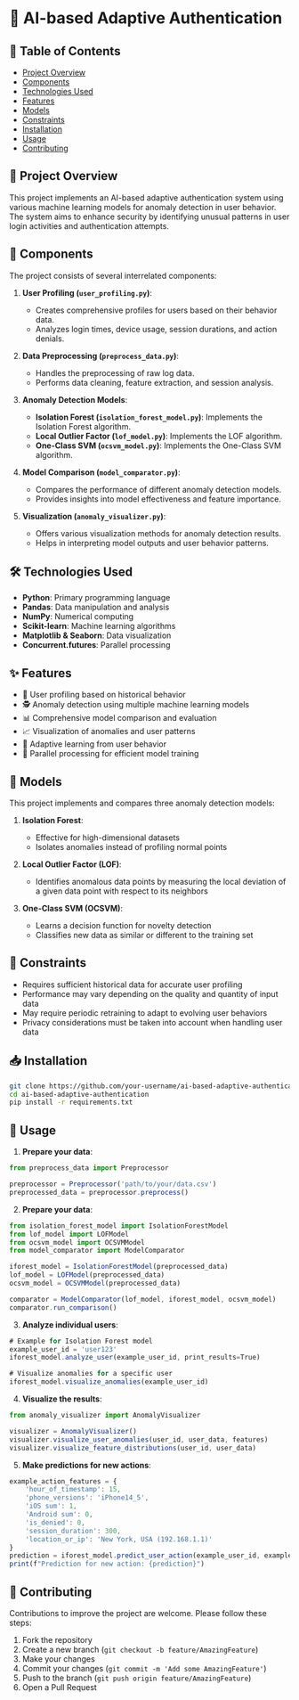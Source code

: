 # 🔐 AI-based Adaptive Authentication

## 📌 Table of Contents
- [Project Overview](#project-overview)
- [Components](#components)
- [Technologies Used](#technologies-used)
- [Features](#features)
- [Models](#models)
- [Constraints](#constraints)
- [Installation](#installation)
- [Usage](#usage)
- [Contributing](#contributing)

## 🌟 Project Overview

This project implements an AI-based adaptive authentication system using various machine learning models for anomaly detection in user behavior. The system aims to enhance security by identifying unusual patterns in user login activities and authentication attempts.

## 🧩 Components

The project consists of several interrelated components:

1. **User Profiling (`user_profiling.py`)**: 
   - Creates comprehensive profiles for users based on their behavior data.
   - Analyzes login times, device usage, session durations, and action denials.

2. **Data Preprocessing (`preprocess_data.py`)**: 
   - Handles the preprocessing of raw log data.
   - Performs data cleaning, feature extraction, and session analysis.

3. **Anomaly Detection Models**:
   - **Isolation Forest (`isolation_forest_model.py`)**: Implements the Isolation Forest algorithm.
   - **Local Outlier Factor (`lof_model.py`)**: Implements the LOF algorithm.
   - **One-Class SVM (`ocsvm_model.py`)**: Implements the One-Class SVM algorithm.

4. **Model Comparison (`model_comparator.py`)**: 
   - Compares the performance of different anomaly detection models.
   - Provides insights into model effectiveness and feature importance.

5. **Visualization (`anomaly_visualizer.py`)**: 
   - Offers various visualization methods for anomaly detection results.
   - Helps in interpreting model outputs and user behavior patterns.

## 🛠 Technologies Used

- **Python**: Primary programming language
- **Pandas**: Data manipulation and analysis
- **NumPy**: Numerical computing
- **Scikit-learn**: Machine learning algorithms
- **Matplotlib & Seaborn**: Data visualization
- **Concurrent.futures**: Parallel processing

## ✨ Features

- 👤 User profiling based on historical behavior
- 🕵️ Anomaly detection using multiple machine learning models
- 📊 Comprehensive model comparison and evaluation
- 📈 Visualization of anomalies and user patterns
- 🔄 Adaptive learning from user behavior
- 🚀 Parallel processing for efficient model training

## 🤖 Models

This project implements and compares three anomaly detection models:

1. **Isolation Forest**: 
   - Effective for high-dimensional datasets
   - Isolates anomalies instead of profiling normal points

2. **Local Outlier Factor (LOF)**:
   - Identifies anomalous data points by measuring the local deviation of a given data point with respect to its neighbors

3. **One-Class SVM (OCSVM)**:
   - Learns a decision function for novelty detection
   - Classifies new data as similar or different to the training set

## 🚧 Constraints

- Requires sufficient historical data for accurate user profiling
- Performance may vary depending on the quality and quantity of input data
- May require periodic retraining to adapt to evolving user behaviors
- Privacy considerations must be taken into account when handling user data

## 📥 Installation

```bash
git clone https://github.com/your-username/ai-based-adaptive-authentication.git
cd ai-based-adaptive-authentication
pip install -r requirements.txt
```
## 🚀 Usage

1. **Prepare your data**:
```javascript
from preprocess_data import Preprocessor

preprocessor = Preprocessor('path/to/your/data.csv')
preprocessed_data = preprocessor.preprocess()
```

2. **Prepare your data**:
```javascript
from isolation_forest_model import IsolationForestModel
from lof_model import LOFModel
from ocsvm_model import OCSVMModel
from model_comparator import ModelComparator

iforest_model = IsolationForestModel(preprocessed_data)
lof_model = LOFModel(preprocessed_data)
ocsvm_model = OCSVMModel(preprocessed_data)

comparator = ModelComparator(lof_model, iforest_model, ocsvm_model)
comparator.run_comparison()
```

3. **Analyze individual users**:
```javascript
# Example for Isolation Forest model
example_user_id = 'user123'
iforest_model.analyze_user(example_user_id, print_results=True)

# Visualize anomalies for a specific user
iforest_model.visualize_anomalies(example_user_id)
```

4. **Visualize the results**:
```javascript
from anomaly_visualizer import AnomalyVisualizer

visualizer = AnomalyVisualizer()
visualizer.visualize_user_anomalies(user_id, user_data, features)
visualizer.visualize_feature_distributions(user_id, user_data)
```

5. **Make predictions for new actions**:
```javascript
example_action_features = {
    'hour_of_timestamp': 15,
    'phone_versions': 'iPhone14_5',
    'iOS sum': 1,
    'Android sum': 0,
    'is_denied': 0,
    'session_duration': 300,
    'location_or_ip': 'New York, USA (192.168.1.1)'
}
prediction = iforest_model.predict_user_action(example_user_id, example_action_features)
print(f"Prediction for new action: {prediction}")
```

## 👥 Contributing
Contributions to improve the project are welcome. Please follow these steps:

1. Fork the repository
2. Create a new branch (`git checkout -b feature/AmazingFeature`)
3. Make your changes
4. Commit your changes (`git commit -m 'Add some AmazingFeature'`)
5. Push to the branch (`git push origin feature/AmazingFeature`)
6. Open a Pull Request
